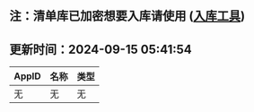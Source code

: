 ## 注：清单库已加密想要入库请使用 ([入库工具](https://github.com/BlankTMing/ManifestAutoUpdate/releases))

## 更新时间：2024-09-15 05:41:54
| AppID | 名称 | 类型  |
| :-------------------- | :----------------------------- | :----------- |
| 无 | 无 | 无 |
